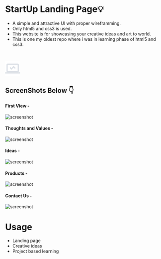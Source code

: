 # StartUp Landing Page💡 

- A simple and attractive UI with proper wireframming. 
- Only html5 and css3 is used. 
- This website is for showcasing your creative ideas and art to world. 
- This is one my oldest repo where i was in learning phase of html5 and css3.
<br>

![screenshot](https://github.com/deathook007/cli-boilerplates/blob/master/Image%20-%20quick%20use/usage.png)
## ScreenShots Below 👇

#### First View -

![screenshot](https://github.com/deathook007/StartUp-website-html-css/blob/master/images/FrontPage.png)

#### Thoughts and Values -

![screenshot](https://github.com/deathook007/StartUp-website-html-css/blob/master/images/MyThoughts.png)

#### Ideas -

![screenshot](https://github.com/deathook007/StartUp-website-html-css/blob/master/images/OurIdeas.png)

#### Products -

![screenshot](https://github.com/deathook007/StartUp-website-html-css/blob/master/images/Products.png)

#### Contact Us -

![screenshot](https://github.com/deathook007/StartUp-website-html-css/blob/master/images/ContactUs.png)



# Usage
- Landing page
- Creative ideas
- Project based learning 
